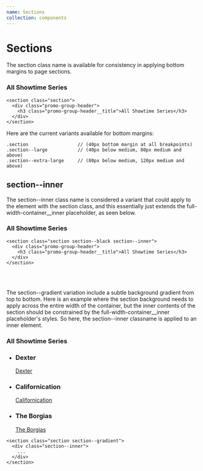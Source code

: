 ```yaml
---
name: Sections
collection: components
---
```


# Sections

The section class name is available for consistency in applying bottom margins to page sections.

<section class="section section--black">
  <div class="promo-group-header">
    <h3 class="promo-group-header__title">All Showtime Series</h3>
  </div>
</section>

```
<section class="section">
  <div class="promo-group-header">
    <h3 class="promo-group-header__title">All Showtime Series</h3>
  </div>
</section>
```

Here are the current variants available for bottom margins:  

```
.section                  // (40px bottom margin at all breakpoints)  
.section--large           // (40px below medium, 80px medium and above)  
.section--extra-large     // (80px below medium, 120px medium and above)  
```


## section--inner

The section--inner class name is considered a variant that could apply to the element with the section class, and this essentially just extends the full-width-container__inner placeholder, as seen below.

<section class="section section--black section--inner">
  <div class="promo-group-header">
    <h3 class="promo-group-header__title">All Showtime Series</h3>
  </div>
</section>

```
<section class="section section--black section--inner">
  <div class="promo-group-header">
    <h3 class="promo-group-header__title">All Showtime Series</h3>
  </div>
</section>
```  
<br><br>

The section--gradient variation include a subtle background gradient from top to bottom. Here is an example where the section background needs to apply across the entire width of the container, but the inner contents of the section should be constrained by the full-width-container__inner placeholder's styles. So here, the section--inner classname is applied to an inner element.

<section class="section section--gradient">
  <div class="section--inner">
    <div class="promo-group-header">
      <h3 class="promo-group-header__title">All Showtime Series</h3>
    </div>
    <div class="slider js-slider slider--from-square slider--grid" data-step="page" data-grid-at="767">
      <a href="#" class="slider__control slider__control--prev" style="display: none;">
        <span class="slider__control__label">previous</span>
      </a>
      <div class="slider__container">
        <div class="slider__content" style="touch-action: pan-y; -webkit-user-select: none; -webkit-user-drag: none; -webkit-tap-highlight-color: rgba(0, 0, 0, 0); left: 0px;">
          <ul class="slider__items promo-group promo-group--to-three-up">
              <li class="promo promo--docked promo--square promo--large slider__item">
                <div class="promo__image lazyloaded" data-bgset="http://www.sho.com/site/image-bin/images/323_0_0/323_0_0_01_568x568.jpg" style="background-image: url(&quot;http://www.sho.com/site/image-bin/images/323_0_0/323_0_0_01_568x568.jpg&quot;);">
                <picture style="display: none;"><source data-srcset="http://www.sho.com/site/image-bin/images/323_0_0/323_0_0_01_568x568.jpg" sizes="384px" srcset="http://www.sho.com/site/image-bin/images/323_0_0/323_0_0_01_568x568.jpg"><img alt="" data-parent-fit="cover" class="lazyautosizes lazyloaded" data-sizes="auto" sizes="384px"></picture></div>
                <div class="promo__body">
                  <h3 class="promo__headline">Dexter</h3>
                </div>
                <a class="promo__link" href="/sho/dexter/home">Dexter</a>
              </li>
              <li class="promo promo--docked promo--square promo--large slider__item">
                <div class="promo__image lazyloaded" data-bgset="http://www.sho.com/site/image-bin/images/411_0_0/411_0_0_01_568x568.jpg" style="background-image: url(&quot;http://www.sho.com/site/image-bin/images/411_0_0/411_0_0_01_568x568.jpg&quot;);">
                <picture style="display: none;"><source data-srcset="http://www.sho.com/site/image-bin/images/411_0_0/411_0_0_01_568x568.jpg" sizes="384px" srcset="http://www.sho.com/site/image-bin/images/411_0_0/411_0_0_01_568x568.jpg"><img alt="" data-parent-fit="cover" class="lazyautosizes lazyloaded" data-sizes="auto" sizes="384px"></picture></div>
                <div class="promo__body">
                  <h3 class="promo__headline">Californication</h3>
                </div>
                <a class="promo__link" href="/sho/californication/home">Californication</a>
              </li>
              <li class="promo promo--docked promo--square promo--large slider__item">
                <div class="promo__image lazyloaded" data-bgset="http://www.sho.com/site/image-bin/images/754_0_0/754_0_0_01_568x568.jpg" style="background-image: url(&quot;http://www.sho.com/site/image-bin/images/754_0_0/754_0_0_01_568x568.jpg&quot;);">
                <picture style="display: none;"><source data-srcset="http://www.sho.com/site/image-bin/images/754_0_0/754_0_0_01_568x568.jpg" sizes="384px" srcset="http://www.sho.com/site/image-bin/images/754_0_0/754_0_0_01_568x568.jpg"><img alt="" data-parent-fit="cover" class="lazyautosizes lazyloaded" data-sizes="auto" sizes="384px"></picture></div>
                <div class="promo__body">
                  <h3 class="promo__headline">The Borgias</h3>
                </div>
                <a class="promo__link" href="/sho/the-borgias/home">The Borgias</a>
              </li>
          </ul>
        </div>
      </div>
      <a href="#" class="slider__control slider__control--next" style="display: none;">
        <span class="slider__control__label">next</span>
      </a>
    </div>
  </div>
</section>

```
<section class="section section--gradient">
  <div class="section--inner">
    ...
  </div>
</section>
```